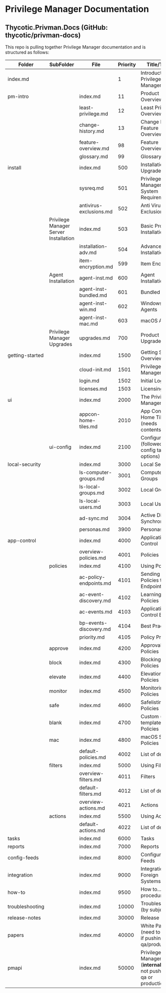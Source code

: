 [title]: # (ReadMe - Privilege Manager)
[tags]: # (metadata info)
[priority]: # (99999)
# Privilege Manager Documentation

## Thycotic.Privman.Docs (GitHub: thycotic/privman-docs)

This repo is pulling together Privilege Manager documentation and is structured as follows:

| Folder | SubFolder | File | Priority | Title/Topic |
| ----- | ----- | ----- | ----- | ----- |
| index.md | | | 1 | Introduction to Privilege Manager |
| pm-intro | | index.md | 11 | Product Overview |
| | | least-privilege.md | 12 | Least Privilege Overview |
| | | change-history.md | 13 | Change History Feature Overview |
| | | feature-overview.md | 98 | Feature Overview |
| | | glossary.md | 99 | Glossary |
| install | | index.md | 500 | Installation and Upgrades |
| | | sysreq.md | 501 | Privilege Manager System Requirements |
| | | antivirus-exclusions.md | 502 | Anti Virus Exclusions |
| | Privilege Manager Server Installation | index.md | 503 | Basic Product Installation |
| | | installation-adv.md | 504 | Advanced Installation |
| | | item-encryption.md | 599 | Item Encryption |
| | Agent Installation | agent-inst.md | 600 | Agent Installation |
| | | agent-inst-bundled.md | 601 | Bundled Install |
| | | agent-inst-win.md | 602 | Windows Agents |
| | | agent-inst-mac.md | 603 | macOS Agents |
| | Privilege Manager Upgrades | upgrades.md | 700 | Product Upgrades |
| getting-started | | index.md | 1500 | Getting Started Overview |
| | | cloud-init.md | 1501 | Privilege Manager Cloud |
| | | login.md | 1502 | Initial Login |
| | | licenses.md | 1503 | Licensing |
| ui | | index.md | 2000 | The Privilege Manager UI |
| | | appcon-home-tiles.md | 2010 | App Control Home Tiles (needs contents) |
| | ui-config | index.md | 2100 | Configuration (followed by all config tab options) |
| local-security | | index.md | 3000 | Local Security |
| | | ls-computer-groups.md | 3001 | Computer Groups |
| | | ls-local-groups.md | 3002 | Local Groups |
| | | ls-local-users.md | 3003 | Local Users | 
| | | ad-sync.md | 3004 | Active Directory Synchronization |
| | | personas.md | 3900 | Personas |
| app-control | | index.md | 4000 | Application Control |
| | | overview-policies.md | 4001 | Policies |
| | policies | index.md | 4100 | Using Policies |
| | | ac-policy-endpoints.md | 4101 | Sending Policies to Endpoints |
| | | ac-event-discovery.md | 4102 | Learning Mode Policies |
| | | ac-events.md | 4103 | Application Control Events |
| | | bp-events-discovery.md | 4104 | Best Practices |
| | | priority.md | 4105 | Policy Priority |
| | approve | index.md | 4200 | Approval Policies |
| | block | index.md | 4300 | Blocking (deny) Policies |
| | elevate | index.md | 4400 | Elevation Policies |
| | monitor | index.md | 4500 | Monitoring Policies |
| | safe | index.md | 4600 | Safelisting Policies |
| | blank | index.md | 4700 | Custom (no template) Policies |
| | mac | index.md | 4800 | macOS Specific Policies |
| | | default-policies.md | 4002 | List of default... |
| | filters | index.md | 5000 | Using Filters |
| | | overview-filters.md | 4011 | Filters |
| | | default-filters.md | 4012 | List of default... |
| | | overview-actions.md | 4021 | Actions |
| | actions | index.md | 5500 | Using Actions |
| | | default-actions.md | 4022 | List of default... |
| tasks | | index.md | 6000 | Tasks |
| reports | | index.md | 7000 | Reports |
| config-feeds | | index.md | 8000 | Configuration Feeds |
| integration | | index.md | 9000 | Integration of Foreign Systems |
| how-to | | index.md | 9500 | How to...  procedures |
| troubleshooting | | index.md | 10000 | Troubleshooting (by subject)|
| release-notes | | index.md | 30000 | Release Notes |
| papers | | index.md | 40000 | White Papers (need to decide if pushing to qa/production) |
| pmapi | | index.md | 50000 | Privilege Manager API (__internal only__ not pushed to qa or production) |
